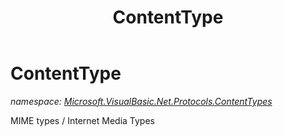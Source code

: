 ﻿---
title: ContentType
---

# ContentType
_namespace: [Microsoft.VisualBasic.Net.Protocols.ContentTypes](N-Microsoft.VisualBasic.Net.Protocols.ContentTypes.html)_

MIME types / Internet Media Types




